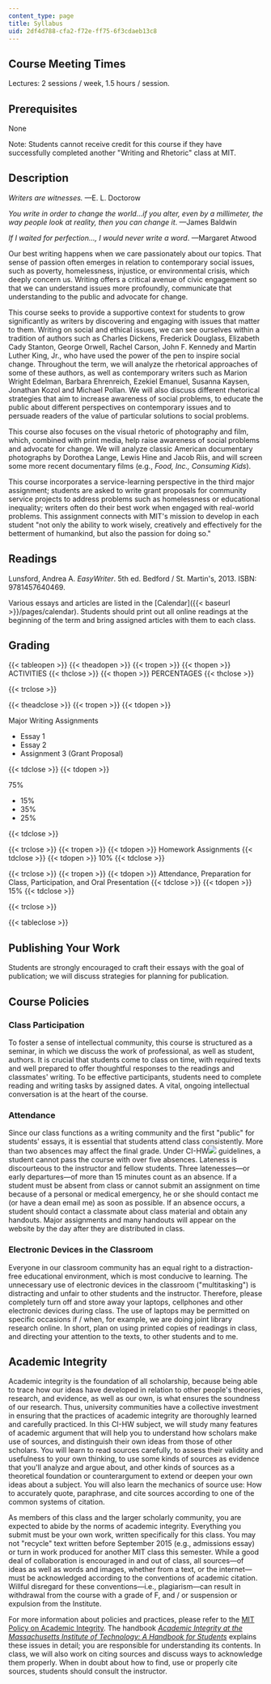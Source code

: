 ```yaml
---
content_type: page
title: Syllabus
uid: 2df4d788-cfa2-f72e-ff75-6f3cdaeb13c8
---
```


Course Meeting Times
--------------------

Lectures: 2 sessions / week, 1.5 hours / session.

Prerequisites
-------------

None

Note: Students cannot receive credit for this course if they have successfully completed another "Writing and Rhetoric" class at MIT.

Description
-----------

_Writers are witnesses._ —E. L. Doctorow

_You write in order to change the world…if you alter, even by a millimeter, the way people look at reality, then you can change it_. —James Baldwin

_If I waited for perfection…, I would never write a word_. —Margaret Atwood

Our best writing happens when we care passionately about our topics. That sense of passion often emerges in relation to contemporary social issues, such as poverty, homelessness, injustice, or environmental crisis, which deeply concern us. Writing offers a critical avenue of civic engagement so that we can understand issues more profoundly, communicate that understanding to the public and advocate for change.

This course seeks to provide a supportive context for students to grow significantly as writers by discovering and engaging with issues that matter to them. Writing on social and ethical issues, we can see ourselves within a tradition of authors such as Charles Dickens, Frederick Douglass, Elizabeth Cady Stanton, George Orwell, Rachel Carson, John F. Kennedy and Martin Luther King, Jr., who have used the power of the pen to inspire social change. Throughout the term, we will analyze the rhetorical approaches of some of these authors, as well as contemporary writers such as Marion Wright Edelman, Barbara Ehrenreich, Ezekiel Emanuel, Susanna Kaysen, Jonathan Kozol and Michael Pollan. We will also discuss different rhetorical strategies that aim to increase awareness of social problems, to educate the public about different perspectives on contemporary issues and to persuade readers of the value of particular solutions to social problems.

This course also focuses on the visual rhetoric of photography and film, which, combined with print media, help raise awareness of social problems and advocate for change. We will analyze classic American documentary photographs by Dorothea Lange, Lewis Hine and Jacob Riis, and will screen some more recent documentary films (e.g., _Food, Inc., Consuming Kids_).

This course incorporates a service-learning perspective in the third major assignment; students are asked to write grant proposals for community service projects to address problems such as homelessness or educational inequality; writers often do their best work when engaged with real-world problems. This assignment connects with MIT's mission to develop in each student "not only the ability to work wisely, creatively and effectively for the betterment of humankind, but also the passion for doing so."

Readings
--------

Lunsford, Andrea A. _EasyWriter_. 5th ed. Bedford / St. Martin's, 2013. ISBN: 9781457640469.

Various essays and articles are listed in the [Calendar]({{< baseurl >}}/pages/calendar). Students should print out all online readings at the beginning of the term and bring assigned articles with them to each class.

Grading
-------

{{< tableopen >}}
{{< theadopen >}}
{{< tropen >}}
{{< thopen >}}
ACTIVITIES
{{< thclose >}}
{{< thopen >}}
PERCENTAGES
{{< thclose >}}

{{< trclose >}}

{{< theadclose >}}
{{< tropen >}}
{{< tdopen >}}


Major Writing Assignments

*   Essay 1
*   Essay 2
*   Assignment 3 (Grant Proposal)


{{< tdclose >}}
{{< tdopen >}}


75%

*   15%
*   35%
*   25%


{{< tdclose >}}

{{< trclose >}}
{{< tropen >}}
{{< tdopen >}}
Homework Assignments
{{< tdclose >}}
{{< tdopen >}}
10%
{{< tdclose >}}

{{< trclose >}}
{{< tropen >}}
{{< tdopen >}}
Attendance, Preparation for Class, Participation, and Oral Presentation
{{< tdclose >}}
{{< tdopen >}}
15%
{{< tdclose >}}

{{< trclose >}}

{{< tableclose >}}

Publishing Your Work
--------------------

Students are strongly encouraged to craft their essays with the goal of publication; we will discuss strategies for planning for publication.

Course Policies
---------------

### Class Participation

To foster a sense of intellectual community, this course is structured as a seminar, in which we discuss the work of professional, as well as student, authors. It is crucial that students come to class on time, with required texts and well prepared to offer thoughtful responses to the readings and classmates' writing. To be effective participants, students need to complete reading and writing tasks by assigned dates. A vital, ongoing intellectual conversation is at the heart of the course.

### Attendance

Since our class functions as a writing community and the first "public" for students' essays, it is essential that students attend class consistently. More than two absences may affect the final grade. Under CI-HW![](/images/educator/icon-question-cihw.png) guidelines, a student cannot pass the course with over five absences. Lateness is discourteous to the instructor and fellow students. Three latenesses—or early departures—of more than 15 minutes count as an absence. If a student must be absent from class or cannot submit an assignment on time because of a personal or medical emergency, he or she should contact me (or have a dean email me) as soon as possible. If an absence occurs, a student should contact a classmate about class material and obtain any handouts. Major assignments and many handouts will appear on the website by the day after they are distributed in class.

### Electronic Devices in the Classroom

Everyone in our classroom community has an equal right to a distraction-free educational environment, which is most conducive to learning. The unnecessary use of electronic devices in the classroom ("multitasking") is distracting and unfair to other students and the instructor. Therefore, please completely turn off and store away your laptops, cellphones and other electronic devices during class. The use of laptops may be permitted on specific occasions if / when, for example, we are doing joint library research online. In short, plan on using printed copies of readings in class, and directing your attention to the texts, to other students and to me.

Academic Integrity
------------------

Academic integrity is the foundation of all scholarship, because being able to trace how our ideas have developed in relation to other people's theories, research, and evidence, as well as our own, is what ensures the soundness of our research. Thus, university communities have a collective investment in ensuring that the practices of academic integrity are thoroughly learned and carefully practiced. In this CI-HW subject, we will study many features of academic argument that will help you to understand how scholars make use of sources, and distinguish their own ideas from those of other scholars. You will learn to read sources carefully, to assess their validity and usefulness to your own thinking, to use some kinds of sources as evidence that you'll analyze and argue about, and other kinds of sources as a theoretical foundation or counterargument to extend or deepen your own ideas about a subject. You will also learn the mechanics of source use: How to accurately quote, paraphrase, and cite sources according to one of the common systems of citation.

As members of this class and the larger scholarly community, you are expected to abide by the norms of academic integrity. Everything you submit must be your own work, written specifically for this class. You may not "recycle" text written before September 2015 (e.g., admissions essay) or turn in work produced for another MIT class this semester. While a good deal of collaboration is encouraged in and out of class, all sources—of ideas as well as words and images, whether from a text, or the internet—must be acknowledged according to the conventions of academic citation. Willful disregard for these conventions—i.e., plagiarism—can result in withdrawal from the course with a grade of F, and / or suspension or expulsion from the Institute.

For more information about policies and practices, please refer to the [MIT Policy on Academic Integrity](http://integrity.mit.edu/). The handbook [_Academic Integrity at the Massachusetts Institute of Technology: A Handbook for Students_](http://web.mit.edu/academicintegrity/handbook/handbook.pdf) explains these issues in detail; you are responsible for understanding its contents. In class, we will also work on citing sources and discuss ways to acknowledge them properly. When in doubt about how to find, use or properly cite sources, students should consult the instructor.